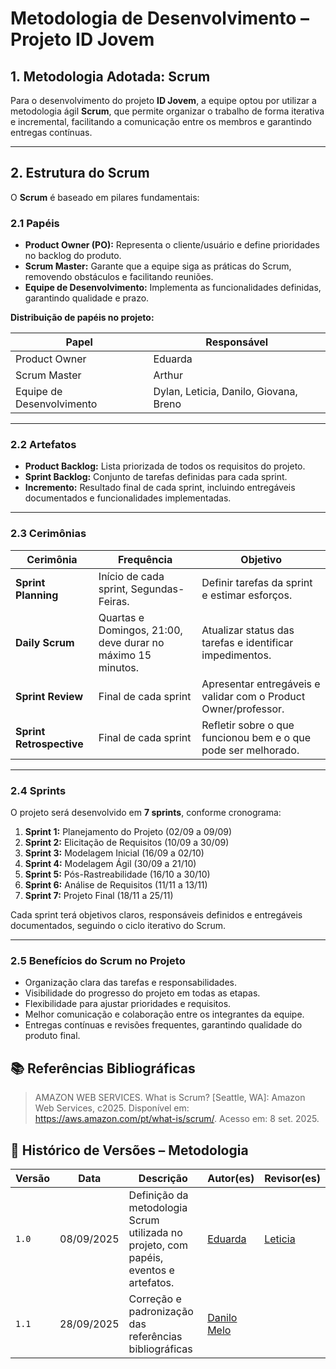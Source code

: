 # Metodologia de Desenvolvimento – Projeto ID Jovem

## 1. Metodologia Adotada: Scrum

Para o desenvolvimento do projeto **ID Jovem**, a equipe optou por utilizar a metodologia ágil **Scrum**, que permite organizar o trabalho de forma iterativa e incremental, facilitando a comunicação entre os membros e garantindo entregas contínuas.

---

## 2. Estrutura do Scrum

O **Scrum** é baseado em pilares fundamentais:

### 2.1 Papéis

-   **Product Owner (PO):** Representa o cliente/usuário e define prioridades no backlog do produto.
-   **Scrum Master:** Garante que a equipe siga as práticas do Scrum, removendo obstáculos e facilitando reuniões.
-   **Equipe de Desenvolvimento:** Implementa as funcionalidades definidas, garantindo qualidade e prazo.

**Distribuição de papéis no projeto:**

| Papel                     | Responsável                            |
| ------------------------- | -------------------------------------- |
| Product Owner             | Eduarda                                |
| Scrum Master              | Arthur                                 |
| Equipe de Desenvolvimento | Dylan, Leticia, Danilo, Giovana, Breno |

---

### 2.2 Artefatos

-   **Product Backlog:** Lista priorizada de todos os requisitos do projeto.
-   **Sprint Backlog:** Conjunto de tarefas definidas para cada sprint.
-   **Incremento:** Resultado final de cada sprint, incluindo entregáveis documentados e funcionalidades implementadas.

---

### 2.3 Cerimônias

| Cerimônia                | Frequência                                                  | Objetivo                                                        |
| ------------------------ | ----------------------------------------------------------- | --------------------------------------------------------------- |
| **Sprint Planning**      | Início de cada sprint, Segundas-Feiras.                     | Definir tarefas da sprint e estimar esforços.                   |
| **Daily Scrum**          | Quartas e Domingos, 21:00, deve durar no máximo 15 minutos. | Atualizar status das tarefas e identificar impedimentos.        |
| **Sprint Review**        | Final de cada sprint                                        | Apresentar entregáveis e validar com o Product Owner/professor. |
| **Sprint Retrospective** | Final de cada sprint                                        | Refletir sobre o que funcionou bem e o que pode ser melhorado.  |

---

### 2.4 Sprints

O projeto será desenvolvido em **7 sprints**, conforme cronograma:

1. **Sprint 1:** Planejamento do Projeto (02/09 a 09/09)
2. **Sprint 2:** Elicitação de Requisitos (10/09 a 30/09)
3. **Sprint 3:** Modelagem Inicial (16/09 a 02/10)
4. **Sprint 4:** Modelagem Ágil (30/09 a 21/10)
5. **Sprint 5:** Pós-Rastreabilidade (16/10 a 30/10)
6. **Sprint 6:** Análise de Requisitos (11/11 a 13/11)
7. **Sprint 7:** Projeto Final (18/11 a 25/11)

Cada sprint terá objetivos claros, responsáveis definidos e entregáveis documentados, seguindo o ciclo iterativo do Scrum.

---

### 2.5 Benefícios do Scrum no Projeto

-   Organização clara das tarefas e responsabilidades.
-   Visibilidade do progresso do projeto em todas as etapas.
-   Flexibilidade para ajustar prioridades e requisitos.
-   Melhor comunicação e colaboração entre os integrantes da equipe.
-   Entregas contínuas e revisões frequentes, garantindo qualidade do produto final.

## 📚 Referências Bibliográficas

> AMAZON WEB SERVICES. What is Scrum? [Seattle, WA]: Amazon Web Services, c2025. Disponível em: <a href="https://aws.amazon.com/pt/what-is/scrum/">https://aws.amazon.com/pt/what-is/scrum/</a>. Acesso em: 8 set. 2025.

## 📝 Histórico de Versões – Metodologia

| Versão | Data       | Descrição                                                                             | Autor(es)                                 | Revisor(es)                                  |
| ------ | ---------- | ------------------------------------------------------------------------------------- | ----------------------------------------- | -------------------------------------------- |
| `1.0`  | 08/09/2025 | Definição da metodologia Scrum utilizada no projeto, com papéis, eventos e artefatos. | [Eduarda](https://github.com/eduardar0)   | [Leticia](https://github.com/leticialopes20) |
| `1.1`  | 28/09/2025 | Correção e padronização das referências bibliográficas                                | [Danilo Melo](https://github.com/EngDann) |                                              |
